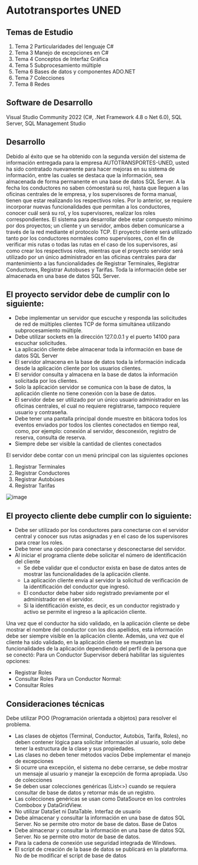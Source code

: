 # Autotransportes UNED #
## Temas de Estudio ##
1. Tema 2 Particularidades del lenguaje C#
2. Tema 3 Manejo de excepciones en C#
3. Tema 4 Conceptos de Interfaz Gráfica
4. Tema 5 Subprocesamiento múltiple
5. Tema 6 Bases de datos y componentes ADO.NET
6. Tema 7 Colecciones
7. Tema 8 Redes
## Software de Desarrollo ##
Visual Studio Community 2022 (C#, .Net Framework 4.8 o Net 6.0), SQL Server, SQL Management Studio
## Desarrollo ##
Debido al éxito que se ha obtenido con la segunda versión del sistema de información entregada para la empresa AUTOTRANSPORTES-UNED, usted ha sido contratado nuevamente para hacer mejoras en su sistema de información, entre las cuales se destaca que la información, sea almacenada de forma permanente en una base de datos SQL Server. A la fecha los conductores no saben cómoestará su rol, hasta que lleguen a las oficinas centrales de le empresa, y los supervisores de forma manual, tienen que estar realizando los respectivos roles. 
Por lo anterior, se requiere incorporar nuevas funcionalidades que permitan a los conductores, conocer cuál será su rol, y los supervisores, realizar los roles correspondientes.
El sistema para desarrollar debe estar compuesto mínimo por dos proyectos; un cliente y un servidor, ambos deben comunicarse a través de la red mediante el protocolo TCP. 
El proyecto cliente será utilizado tanto por los conductores normales como supervisores, con el fin de verificar mis rutas o todas las rutas en el caso de los supervisores, así como crear los respectivos roles, mientras que el proyecto servidor será utilizado por un único administrador en las oficinas centrales para dar mantenimiento a las funcionalidades de Registrar Terminales, Registrar Conductores, Registrar Autobuses y Tarifas. Toda la información debe ser almacenada en una base de datos SQL Server.

## El proyecto servidor debe de cumplir con lo siguiente: ##
- Debe implementar un servidor que escuche y responda las solicitudes de red de múltiples clientes
TCP de forma simultánea utilizando subprocesamiento múltiple.
- Debe utilizar sockets en la dirección 127.0.0.1 y el puerto 14100 para escuchar solicitudes.
- La aplicación cliente debe almacenar toda la información en base de datos SQL Server
- El servidor almacena en la base de datos toda la información indicada desde la aplicación cliente
por los usuarios clientes.
- El servidor consulta y almacena en la base de datos la información solicitada por los clientes.
- Solo la aplicación servidor se comunica con la base de datos, la aplicación cliente no tiene
conexión con la base de datos.
- El servidor debe ser utilizado por un único usuario administrador en las oficinas centrales, el cual
no requiere registrarse, tampoco requiere usuario y contraseña.
- Debe tener una pantalla principal donde muestre en bitácora todos los eventos enviados por
todos los clientes conectados en tiempo real, como, por ejemplo: conexión al servidor,
desconexión, registro de reserva, consulta de reserva.
- Siempre debe ser visible la cantidad de clientes conectados
  
El servidor debe contar con un menú principal con las siguientes opciones
1. Registrar Terminales
2. Registrar Conductores
3. Registrar Autobúses
4. Registrar Tarifas

![image](https://github.com/josuecross/net-autotransportes-UNED/assets/85675115/b61f4265-015c-49e0-85c8-1251c069c3d2)



## El proyecto cliente debe cumplir con lo siguiente: ##
- Debe ser utilizado por los conductores para conectarse con el servidor central y conocer sus rutas asignadas y en el caso de los supervisores para crear los roles.
- Debe tener una opción para conectarse y desconectarse del servidor.
- Al iniciar el programa cliente debe solicitar el número de identificación del cliente
  * Se debe validar que el conductor exista en base de datos antes de mostrar las funcionalidades de la aplicación cliente.
  * La aplicación cliente envía al servidor la solicitud de verificación de la identificación del conductor que ingresó.
  * El conductor debe haber sido registrado previamente por el administrador en el servidor.
  * Si la identificación existe, es decir, es un conductor registrado y activo se permite el ingreso a la aplicación cliente.

Una vez que el conductor ha sido validado, en la aplicación cliente se debe mostrar el nombre del conductor con los dos apellidos, esta información debe ser siempre visible en la aplicación cliente. Además, una vez que el cliente ha sido validado, en la aplicación cliente se muestran las funcionalidades de la aplicación dependiendo del perfil de la persona que se conectó:
Para un Conductor Supervisor deberá habilitar las siguientes opciones:
- Registrar Roles
- Consultar Roles
Para un Conductor Normal:
- Consultar Roles

## Consideraciones técnicas ##
Debe utilizar POO (Programación orientada a objetos) para resolver el problema.
- Las clases de objetos (Terminal, Conductor, Autobús, Tarifa, Roles), no deben contener lógica
para solicitar información al usuario, solo debe tener la estructura de la clase y sus propiedades.
- Las clases no deben tener métodos vacíos
Debe implementar el manejo de excepciones
- Si ocurre una excepción, el sistema no debe cerrarse, se debe mostrar un mensaje al usuario y
manejar la excepción de forma apropiada.
Uso de colecciones
- Se deben usar colecciones genéricas (List<>) cuando se requiera consultar de base de datos y
retornar más de un registro.
- Las colecciones genéricas se usan como DataSource en los controles Combobox y
DataGridView.
- No utilizar DataSet ni DataTable.
Interfaz de usuario
- Debe almacenar y consultar la información en una base de datos SQL Server. No se permite otro
motor de base de datos.
Base de Datos
- Debe almacenar y consultar la información en una base de datos SQL Server. No se permite otro
motor de base de datos.
- Para la cadena de conexión use seguridad integrada de Windows.
- El script de creación de la base de datos se publicará en la plataforma. No de be modificar
el script de base de datos
